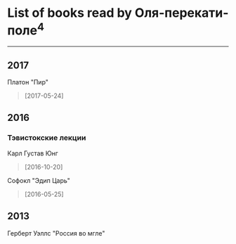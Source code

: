 # List of books read by Оля-перекати-поле<sup>4</sup>
---

## 2017

Платон "Пир"
> [2017-05-24] 



## 2016

### Тэвистокские лекции
Карл Густав Юнг
> [2016-10-20] 


Софокл "Эдип Царь"
> [2016-05-25] 



## 2013

Герберт Уэллс "Россия во мгле"



